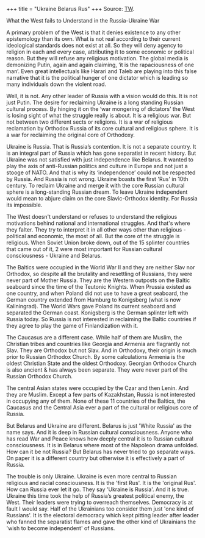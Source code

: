 +++
title = "Ukraine Belarus Rus"
+++
Source: [TW](https://www.tressel.xyz/threads/1498960220428529674).

What the West fails to Understand in the Russia-Ukraine War

A primary problem of the West is that it denies existence to any other epistemology than its own. What is not real according to their current ideological standards does not exist at all. So they will deny agency to religion in each and every case, attributing it to some economic or political reason. But they will refuse any religious motivation. The global media is demonizing Putin, again and again claiming, ‘it is the rapaciousness of one man’. Even great intellectuals like Harari and Taleb are playing into this false narrative that it is the political hunger of one dictator which is leading so many individuals down the violent road. 

Well, it is not. Any other leader of Russia with a vision would do this. It is not just Putin. The desire for reclaiming Ukraine is a long standing Russian cultural process. By hinging it on the ‘war mongering of dictators’ the West is losing sight of what the struggle really is about. It is a religious war. But not between two different sects or religions. It is a war of religious reclamation by Orthodox Russia of its core cultural and religious sphere. It is a war for reclaiming the original core of Orthodoxy.

Ukraine is Russia. That is Russia’s contention. It is not a separate country. It is an integral part of Russia which has gone separatist in recent history. But Ukraine was not satisfied with just independence like Belarus. It wanted to play the axis of anti-Russian politics and culture in Europe and not just a stooge of NATO. And that is why its ‘independence’ could not be respected by Russia. And Russia is not wrong. Ukraine boasts the first 'Rus' in 10th century. To reclaim Ukraine and merge it with the core Russian cultural sphere is a long-standing Russian dream. To leave Ukraine independent would mean to abjure claim on the core Slavic-Orthodox identity. For Russia its impossible.

The West doesn't understand or refuses to understand the religious motivations behind national and international struggles. And that's where they falter. They try to interpret it in all other ways other than religious - political and economic, the most of all. But the core of the struggle is religious. When Soviet Union broke down, out of the 15 splinter countries that came out of it, 2 were most important for Russian cultural consciousness - Ukraine and Belarus.

The Baltics were occupied in the World War II and they are neither Slav nor Orthodox, so despite all the brutality and resettling of Russians, they were never part of Mother Russia. They are the Western outposts on the Baltic seaboard since the time of the Teutonic Knights. When Prussia existed as one country, and when Poland did not use to have a  great seaboard, the German country extended from Hamburg to Konigsberg (what is now Kaliningrad). The World Wars gave Poland its current seaboard and separated the German coast. Konigsberg is the German splinter left with Russia today. So Russia is not interested in reclaiming the Baltic countries if they agree to play the game of Finlandization with it.

The Caucasus are a different case. While half of them are Muslim, the Christian tribes and countries like Georgia and Armenia are flagrantly not Slav. They are Orthodox but not Slav. And in Orthodoxy, their origin is much prior to Russian Orthodox Church. By some calculations Armenia is the oldest Christian State and the oldest Orthodoxy. Georgian Orthodox Church is also ancient & has always been separate. They were never part of the Russian Orthodox Church. 

The central Asian states were occupied by the Czar and then Lenin. And they are Muslim. Except a few parts of Kazakhstan, Russia is not interested in occupying any of them. None of these 11 countries of the Baltics, the Caucasus and the Central Asia ever a part of the cultural or religious core of Russia.

But Belarus and Ukraine are different. Belarus is just 'White Russia' as the name says. And it is deep in Russian cultural consciousness. Anyone who has read War and Peace knows how deeply central it is to Russian cultural consciousness. It is in Belarus where most of the Napoleon drama unfolded. How can it be not Russia? But Belarus has never tried to go separate ways. On paper it is a different country but otherwise it is effectively a part of Russia.

The trouble is only Ukraine. Ukraine is even more central to Russian religious and racial consciousness. It is the 'first Rus'. It is the 'original Rus'. How can Russia ever let it go. They say 'Ukraine is Russia'. And it is true. Ukraine this time took the help of Russia’s greatest political enemy, the West. Their leaders were trying to overreach themselves. Democracy is at fault I would say. Half of the Ukrainians too consider them just 'one kind of Russians'. It is the electoral democracy which kept pitting leader after leader who fanned the separatist flames and gave the other kind of Ukrainians the 'wish to become independent' of Russians.
